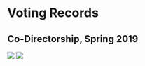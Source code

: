 # Voting Records
## Co-Directorship, Spring 2019

[![](https://api.gh-polls.com/poll/01D9348CTN9NEX8KTN4G5M6EQ5/1)](https://api.gh-polls.com/poll/01D9348CTN9NEX8KTN4G5M6EQ5/1/vote)
[![](https://api.gh-polls.com/poll/01D9348CTN9NEX8KTN4G5M6EQ5/2)](https://api.gh-polls.com/poll/01D9348CTN9NEX8KTN4G5M6EQ5/2/vote)
